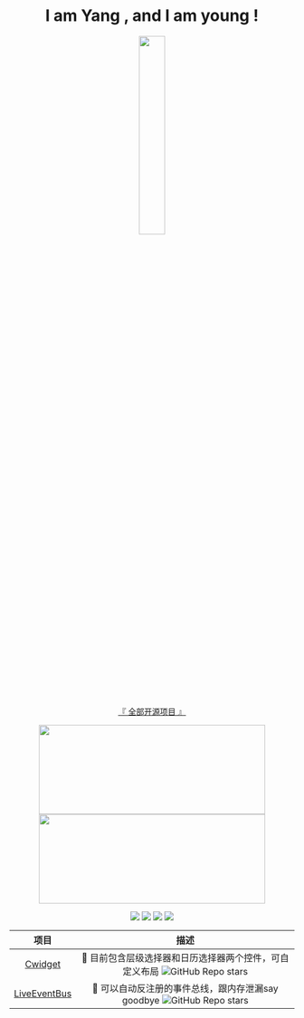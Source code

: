 <style>
  table {
    margin: auto;
  }
</style>

<h1 align="center">
I am Yang , and I am young !
</h1>

<p align="center">
<img src="https://user-images.githubusercontent.com/21078112/163754171-0e917f6d-22e9-4add-8705-b664d12949a6.gif" width="30%" />
</p>

<p align="center">
<a href="https://github.com/cyixlq?tab=repositories">『 全部开源项目 』</a>
</p>

<p align="center">
<img src="https://github-readme-stats.vercel.app/api?username=cyixlq&show_icons=true&locale=cn&include_all_commits=true" width="400" height="158"/>
<img src="https://github-readme-stats.vercel.app/api/top-langs/?username=cyixlq&locale=cn&layout=compact" width="400" height="158"/>
</p>

<p align="center">
<img src="https://img.shields.io/badge/GitHub-cyixlq-brightgreen"/>
<img src="https://visitor-badge.glitch.me/badge?page_id=cyixlq.cyixlq"/>
<img src="https://img.shields.io/badge/language-kotlin-orange.svg"/>
<img src="https://img.shields.io/badge/license-Apache-blue"/>
</p>
  
| 项目                                                         | 描述                                                         |
| :----------------------------------------------------------: | :----------------------------------------------------------: |
| [Cwidget](https://github.com/cyixlq/Cwidget)                 | 🍉 目前包含层级选择器和日历选择器两个控件，可自定义布局 ![GitHub Repo stars](https://img.shields.io/github/stars/cyixlq/Cwidget?style=social) |
| [LiveEventBus](https://github.com/cyixlq/LiveEventBus)       | 🌽 可以自动反注册的事件总线，跟内存泄漏say goodbye ![GitHub Repo stars](https://img.shields.io/github/stars/cyixlq/LiveEventBus?style=social) |

